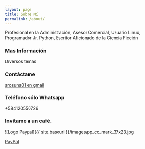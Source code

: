 ```yaml
---
layout: page
title: Sobre Mí
permalink: /about/
---
```


Profesional en la Administración, Asesor Comercial, Usuario Linux, Programador Jr. Python, Escritor Aficionado de la Ciencia Ficción

### Mas Información

Diversos temas

### Contáctame

[srosuna01 en gmail](mailto:srosuna01@gmail.com)

### Teléfono sólo Whatsapp

+584120550726

### Invítame a un café. 

![Logo Paypal]({{ site.baseurl }}/images/pp_cc_mark_37x23.jpg

[PayPal](https://paypal.me/srojas1974)

